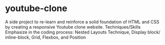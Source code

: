# youtube-clone
A side project to re-learn and reinforce a solid foundation of HTML and CSS by creating a responsive Youtube clone website.
Techniques/Skills Emphasize in the coding process: Nested Layouts Technique, Display block/ inline-block, Grid, Flexbox, and Position 
